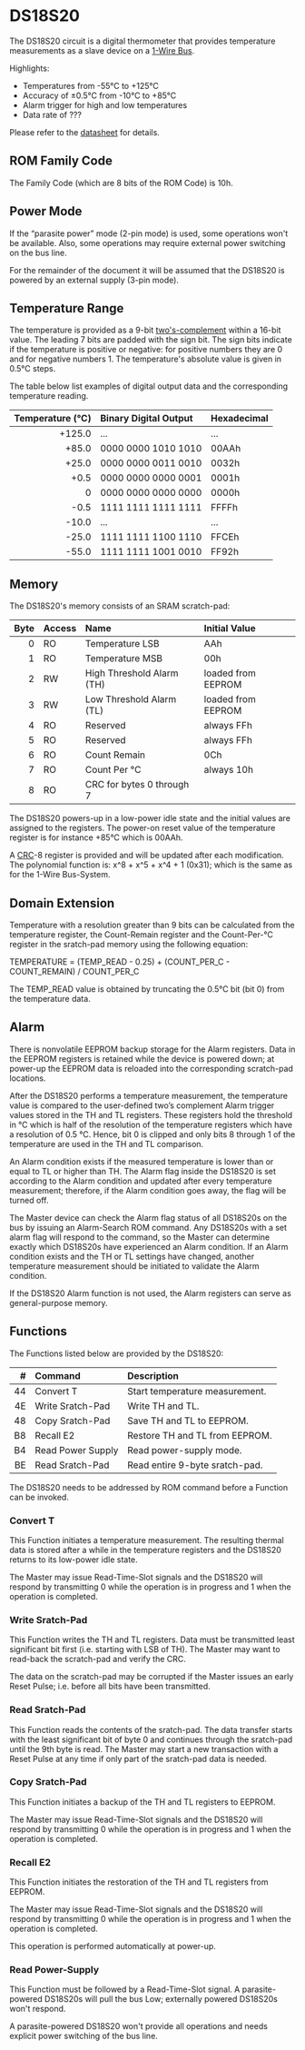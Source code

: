 # DS18S20

The DS18S20 circuit is a digital thermometer that provides temperature measurements as a slave device on a [1-Wire Bus](1wire.md).

Highlights:

* Temperatures from -55°C to +125°C
* Accuracy of ±0.5°C from -10°C to +85°C
* Alarm trigger for high and low temperatures
* Data rate of ???

Please refer to the [datasheet](http://datasheets.maximintegrated.com/en/ds/DS18S20.pdf) for details.

## ROM Family Code

The Family Code (which are 8 bits of the ROM Code) is 10h.

## Power Mode

If the “parasite power” mode (2-pin mode) is used, some operations won't be available. Also, some operations may require external power switching on the bus line. 

For the remainder of the document it will be assumed that the DS18S20 is powered by an external supply (3-pin mode).

## Temperature Range

The temperature is provided as a 9-bit [two's-complement](https://en.wikipedia.org/wiki/Two%27s_complement) within a 16-bit value. The leading 7 bits are padded with the sign bit. The sign bits indicate if the temperature is positive or negative: for positive numbers they are 0 and for negative numbers 1. The temperature's absolute value is given in 0.5°C steps.

The table below list examples of digital output data and the corresponding temperature reading.

Temperature (°C) | Binary Digital Output | Hexadecimal
---: | :--- | :---
+125.0 | ... | ...
+85.0 | 0000 0000 1010 1010 | 00AAh
+25.0 | 0000 0000 0011 0010 | 0032h
+0.5 | 0000 0000 0000 0001 | 0001h
0 | 0000 0000 0000 0000 | 0000h
-0.5 | 1111 1111 1111 1111 | FFFFh
-10.0 | ... | ...
-25.0 | 1111 1111 1100 1110 | FFCEh
-55.0 | 1111 1111 1001 0010 | FF92h

## Memory

The DS18S20's memory consists of an SRAM scratch-pad:

Byte | Access | Name | Initial Value
---: | :--- | :--- | :---
 0 | RO | Temperature LSB | AAh
 1 | RO | Temperature MSB | 00h
 2 | RW | High Threshold Alarm (TH) | loaded from EEPROM
 3 | RW | Low Threshold Alarm (TL) | loaded from EEPROM
 4 | RO | Reserved | always FFh
 5 | RO | Reserved | always FFh
 6 | RO | Count Remain | 0Ch 
 7 | RO | Count Per °C | always 10h
 8 | RO | CRC for bytes 0 through 7

The DS18S20 powers-up in a low-power idle state and the initial values are assigned to the registers. The  power-on reset value of the temperature register is for instance +85°C which is 00AAh.

A [CRC](https://en.wikipedia.org/wiki/Cyclic_redundancy_check)-8 register is provided and will be updated after each modification. The polynomial function is: x^8 + x^5 + x^4 + 1 (0x31); which is the same as for the 1-Wire Bus-System. 

## Domain Extension

Temperature with a resolution greater than 9 bits can be calculated from the temperature register, the Count-Remain register and the Count-Per-°C register in the sratch-pad memory using the following equation:

TEMPERATURE = (TEMP_READ - 0.25) + (COUNT_PER_C - COUNT_REMAIN) / COUNT_PER_C

The TEMP_READ value is obtained by truncating the 0.5°C bit (bit 0) from the temperature data. 

## Alarm

There is nonvolatile EEPROM backup storage for the Alarm registers. Data in the EEPROM registers is retained while the device is powered down; at power-up the EEPROM data is reloaded into the corresponding scratch-pad locations.

After the DS18S20 performs a temperature measurement, the temperature value is compared to the user-defined two’s complement Alarm trigger values stored in the TH and TL registers. These registers hold the threshold in °C which is half of the resolution of the temperature registers which have a resolution of 0.5 °C. Hence, bit 0 is clipped and only bits 8 through 1 of the temperature are used in the TH and TL comparison.

An Alarm condition exists if the measured temperature is lower than or equal to TL or higher than TH. The Alarm flag inside the DS18S20 is set according to the Alarm condition and updated after every temperature measurement; therefore, if the Alarm condition goes away, the flag will be turned off.

The Master device can check the Alarm flag status of all DS18S20s on the bus by issuing an Alarm-Search ROM command. Any DS18S20s with a set alarm flag will respond to the command, so the Master can determine exactly which DS18S20s have experienced an Alarm condition. If an Alarm condition exists and the TH or TL settings have changed, another temperature measurement should be initiated to validate the Alarm condition.

If the DS18S20 Alarm function is not used, the Alarm registers can serve as general-purpose memory.

## Functions

The Functions listed below are provided by the DS18S20:

| # | Command | Description 
---: | :--- | :--- 
44 | Convert T | Start temperature measurement.
4E | Write Sratch-Pad | Write TH and TL.
48 | Copy Sratch-Pad | Save TH and TL to EEPROM.
B8 | Recall E2 | Restore TH and TL from EEPROM.
B4 | Read Power Supply | Read power-supply mode.
BE | Read Sratch-Pad | Read entire 9-byte sratch-pad.

The DS18S20 needs to be addressed by ROM command before a Function can be invoked.

### Convert T

This Function initiates a temperature measurement. The resulting thermal data is stored after a while in the temperature registers and the DS18S20 returns to its low-power idle state.

The Master may issue Read-Time-Slot signals and the DS18S20 will respond by transmitting 0 while the operation is in progress and 1 when the operation is completed.

### Write Sratch-Pad

This Function writes the TH and TL registers. Data must be transmitted least significant bit first (i.e. starting with LSB of TH). The Master may want to read-back the scratch-pad and verify the CRC.

The data on the scratch-pad may be corrupted if the Master issues an early Reset Pulse; i.e. before all bits have been transmitted.

### Read Sratch-Pad

This Function reads the contents of the sratch-pad. The data transfer starts with the least significant bit of byte 0 and continues through the sratch-pad until the 9th byte is read. The Master may start a new transaction with a Reset Pulse at any time if only part of the sratch-pad data is needed.

### Copy Sratch-Pad

This Function initiates a backup of the TH and TL registers to EEPROM.

The Master may issue Read-Time-Slot signals and the DS18S20 will respond by transmitting 0 while the operation is in progress and 1 when the operation is completed.

### Recall E2

This Function initiates the restoration of the TH and TL registers from EEPROM.

The Master may issue Read-Time-Slot signals and the DS18S20 will respond by transmitting 0 while the operation is in progress and 1 when the operation is completed.

This operation is performed automatically at power-up.

### Read Power-Supply

This Function must be followed by a Read-Time-Slot signal. A parasite-powered DS18S20s will pull the bus Low; externally powered DS18S20s won't respond.

A parasite-powered DS18S20 won't provide all operations and needs explicit power switching of the bus line.
